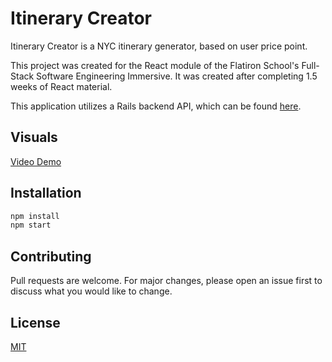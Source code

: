 # Itinerary Creator

Itinerary Creator is a NYC itinerary generator, based on user price point.

This project was created for the React module of the Flatiron School's Full-Stack Software Engineering Immersive. It was created after completing 1.5 weeks of React material.

This application utilizes a Rails backend API, which can be found [here](https://github.com/leannemcabey/itinerary_creator_backend).

## Visuals

[Video Demo](https://www.youtube.com/watch?v=RXFBBkyoxzs)

## Installation

```bash
npm install
npm start
```

## Contributing
Pull requests are welcome. For major changes, please open an issue first to discuss what you would like to change.

## License
[MIT](https://choosealicense.com/licenses/mit/)
